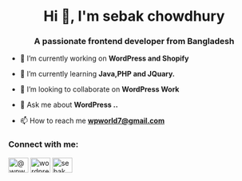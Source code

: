 <h1 align="center">Hi 👋, I'm sebak chowdhury</h1>
<h3 align="center">A passionate frontend developer from Bangladesh</h3>

- 🔭 I’m currently working on **WordPress and Shopify**

- 🌱 I’m currently learning **Java,PHP and JQuary.**

- 👯 I’m looking to collaborate on **WordPress Work**

- 💬 Ask me about **WordPress ..**

- 📫 How to reach me **wpworld7@gmail.com**

<h3 align="left">Connect with me:</h3>
<p align="left">
<a href="https://twitter.com/@wpworld7" target="blank"><img align="center" src="https://raw.githubusercontent.com/rahuldkjain/github-profile-readme-generator/master/src/images/icons/Social/twitter.svg" alt="@wpworld7" height="30" width="40" /></a>
<a href="https://linkedin.com/in/wordpress expert" target="blank"><img align="center" src="https://raw.githubusercontent.com/rahuldkjain/github-profile-readme-generator/master/src/images/icons/Social/linked-in-alt.svg" alt="wordpress expert" height="30" width="40" /></a>
<a href="https://fb.com/sebak chowdhury" target="blank"><img align="center" src="https://raw.githubusercontent.com/rahuldkjain/github-profile-readme-generator/master/src/images/icons/Social/facebook.svg" alt="sebak chowdhury" height="30" width="40" /></a>
</p>
